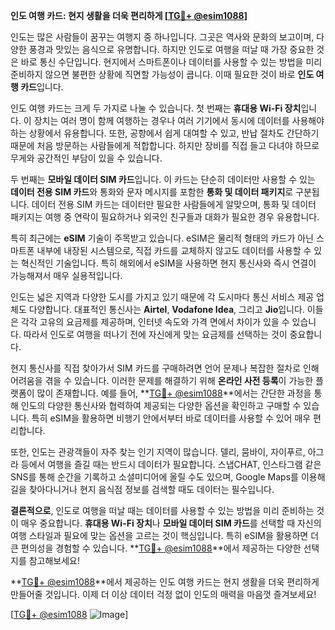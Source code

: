 **인도 여행 카드: 현지 생활을 더욱 편리하게 [[TG💪+ @esim1088](https://t.me/s/esim1088)]**

인도는 많은 사람들이 꿈꾸는 여행지 중 하나입니다. 그곳은 역사와 문화의 보고이며, 다양한 풍경과 맛있는 음식으로 유명합니다. 하지만 인도로 여행을 떠날 때 가장 중요한 것은 바로 통신 수단입니다. 현지에서 스마트폰이나 데이터를 사용할 수 있는 방법을 미리 준비하지 않으면 불편한 상황에 직면할 가능성이 큽니다. 이때 필요한 것이 바로 **인도 여행 카드**입니다.

인도 여행 카드는 크게 두 가지로 나눌 수 있습니다. 첫 번째는 **휴대용 Wi-Fi 장치**입니다. 이 장치는 여러 명이 함께 여행하는 경우나 여러 기기에서 동시에 데이터를 사용해야 하는 상황에서 유용합니다. 또한, 공항에서 쉽게 대여할 수 있고, 반납 절차도 간단하기 때문에 처음 방문하는 사람들에게 적합합니다. 하지만 장비를 직접 들고 다녀야 하므로 무게와 공간적인 부담이 있을 수 있습니다.

두 번째는 **모바일 데이터 SIM 카드**입니다. 이 카드는 단순히 데이터만 사용할 수 있는 **데이터 전용 SIM 카드**와 통화와 문자 메시지를 포함한 **통화 및 데이터 패키지**로 구분됩니다. 데이터 전용 SIM 카드는 데이터만 필요한 사람들에게 알맞으며, 통화 및 데이터 패키지는 여행 중 연락이 필요하거나 외국인 친구들과 대화가 필요한 경우 유용합니다.

특히 최근에는 **eSIM** 기술이 주목받고 있습니다. eSIM은 물리적 형태의 카드가 아닌 스마트폰 내부에 내장된 시스템으로, 직접 카드를 교체하지 않고도 데이터를 사용할 수 있는 혁신적인 기술입니다. 특히 해외에서 eSIM을 사용하면 현지 통신사와 즉시 연결이 가능해져서 매우 실용적입니다.

인도는 넓은 지역과 다양한 도시를 가지고 있기 때문에 각 도시마다 통신 서비스 제공 업체도 다양합니다. 대표적인 통신사는 **Airtel**, **Vodafone Idea**, 그리고 **Jio**입니다. 이들은 각각 고유의 요금제를 제공하며, 인터넷 속도와 가격 면에서 차이가 있을 수 있습니다. 따라서 인도로 여행을 떠나기 전에 자신에게 맞는 요금제를 선택하는 것이 중요합니다.

현지 통신사를 직접 찾아가서 SIM 카드를 구매하려면 언어 문제나 복잡한 절차로 인해 어려움을 겪을 수 있습니다. 이러한 문제를 해결하기 위해 **온라인 사전 등록**이 가능한 플랫폼이 많이 존재합니다. 예를 들어, **[TG💪+ @esim1088](https://t.me/s/esim1088)**에서는 간단한 과정을 통해 인도의 다양한 통신사와 협력하여 제공되는 다양한 옵션을 확인하고 구매할 수 있습니다. 특히 eSIM을 활용하면 비행기 안에서부터 바로 데이터를 사용할 수 있어 매우 편리합니다.

또한, 인도는 관광객들이 자주 찾는 인기 지역이 많습니다. 델리, 뭄바이, 자이푸르, 아그라 등에서 여행을 즐길 때는 반드시 데이터가 필요합니다. 스냅CHAT, 인스타그램 같은 SNS를 통해 순간을 기록하고 소셜미디어에 올릴 수도 있으며, Google Maps를 이용해 길을 찾아다니거나 현지 음식점 정보를 검색할 때도 데이터는 필수입니다.

**결론적으로**, 인도로 여행을 떠날 때는 데이터를 사용할 수 있는 방법을 미리 준비하는 것이 매우 중요합니다. **휴대용 Wi-Fi 장치**나 **모바일 데이터 SIM 카드**를 선택할 때 자신의 여행 스타일과 필요에 맞는 옵션을 고르는 것이 핵심입니다. 특히 eSIM을 활용하면 더 큰 편의성을 경험할 수 있습니다. **[TG💪+ @esim1088](https://t.me/s/esim1088)**에서 제공하는 다양한 선택지를 참고해보세요! 

**[TG💪+ @esim1088](https://t.me/s/esim1088)**에서 제공하는 인도 여행 카드는 현지 생활을 더욱 편리하게 만들어줄 것입니다. 이제 더 이상 데이터 걱정 없이 인도의 매력을 마음껏 즐겨보세요! 

[[TG💪+ @esim1088](https://t.me/s/esim1088) ![Image](https://i.postimg.cc/Y0z9fWf4/image.png)]